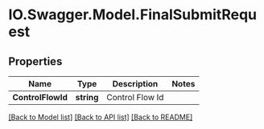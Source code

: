 # IO.Swagger.Model.FinalSubmitRequest
## Properties

Name | Type | Description | Notes
------------ | ------------- | ------------- | -------------
**ControlFlowId** | **string** | Control Flow Id | 

[[Back to Model list]](../README.md#documentation-for-models) [[Back to API list]](../README.md#documentation-for-api-endpoints) [[Back to README]](../README.md)

